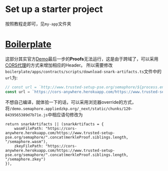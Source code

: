# Set up a starter project
按照教程走即可，见`my-app`文件夹

# [Boilerplate](https://github.com/semaphore-protocol/boilerplate)
这部分其实官方[Demo](demo.semaphore.appliedzkp.org/)最后一步的**Proofs**无法运行，这是由于跨域了，可以采用[CORS代理](https://stackoverflow.com/questions/43262121/trying-to-use-fetch-and-pass-in-mode-no-cors)的方式来增加相应的Header。
所以需要修改`boilerplate/apps/contracts/scripts/download-snark-artifacts.ts`文件中的`url`为:
``` js
// const url = `http://www.trusted-setup-pse.org/semaphore/${process.env.TREE_DEPTH}`
const url = `https://cors-anywhere.herokuapp.com/https://www.trusted-setup-pse.org/semaphore/${process.env.TREE_DEPTH}`
```
不想自己编译，就体验一下的话，可以采用浏览器override的方式，将`/demo.semaphore.appliedzkp.org/_next/static/chunks/120-8439565389d7b71e.js`中相应语句修改为
```
return snarkArtifacts || (snarkArtifacts = {
    wasmFilePath: "https://cors-anywhere.herokuapp.com/https://www.trusted-setup-pse.org/semaphore/".concat(merkleProof.siblings.length, "/semaphore.wasm"),
    zkeyFilePath: "https://cors-anywhere.herokuapp.com/https://www.trusted-setup-pse.org/semaphore/".concat(merkleProof.siblings.length, "/semaphore.zkey")
}),
```